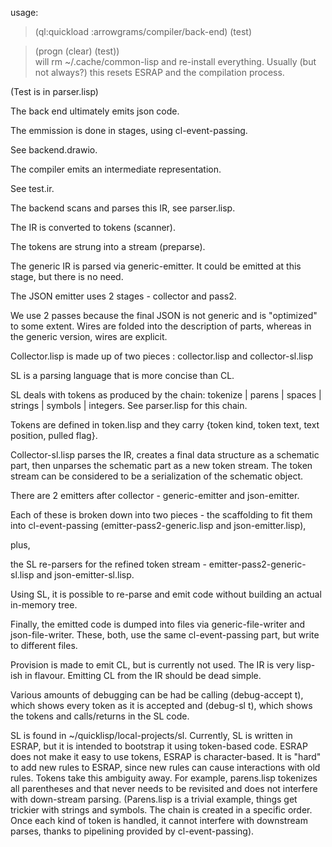usage:
> (ql:quickload :arrowgrams/compiler/back-end)
> (test)

> (progn (clear) (test))  
will rm ~/.cache/common-lisp and re-install everything.  Usually (but not always?) this resets ESRAP and the compilation process.

(Test is in parser.lisp)

The back end ultimately emits json code.

The emmission is done in stages, using cl-event-passing.

See backend.drawio.

The compiler emits an intermediate representation.

See test.ir.

The backend scans and parses this IR, see parser.lisp.

The IR is converted to tokens (scanner).

The tokens are strung into a stream (preparse).

The generic IR is parsed via generic-emitter.  It could be emitted at this stage, but there is no need.

The JSON emitter uses 2 stages - collector and pass2. 

We use 2 passes because the final JSON is not generic and is "optimized" to some extent.  Wires are folded into the description of parts, whereas in the generic version, wires are explicit.

Collector.lisp is made up of two pieces : collector.lisp and collector-sl.lisp

SL is a parsing language that is more concise than CL. 

SL deals with tokens as produced by the chain:  tokenize | parens | spaces | strings | symbols | integers.  See parser.lisp for this chain.

Tokens are defined in token.lisp and they carry {token kind, token text, text position, pulled flag}.

Collector-sl.lisp parses the IR, creates a final data structure as a schematic part, then unparses the schematic part as a new token stream.  The token stream can be considered to be a serialization of the schematic object.

There are 2 emitters after collector - generic-emitter and json-emitter.  

Each of these is broken down into two pieces - the scaffolding to fit them into cl-event-passing (emitter-pass2-generic.lisp and json-emitter.lisp),

plus,

the SL re-parsers for the refined token stream - emitter-pass2-generic-sl.lisp and json-emitter-sl.lisp.

Using SL, it is possible to re-parse and emit code without building an actual in-memory tree.

Finally, the emitted code is dumped into files via generic-file-writer and json-file-writer.  These, both, use the same cl-event-passing part, but write to different files.

Provision is made to emit CL, but is currently not used.  The IR is very lisp-ish in flavour.  Emitting CL from the IR should be dead simple.

Various amounts of debugging can be had be calling (debug-accept t), which shows every token as it is accepted and (debug-sl t), which shows the tokens and calls/returns in the SL code.

SL is found in ~/quicklisp/local-projects/sl.  Currently, SL is written in ESRAP, but it is intended to bootstrap it using token-based code.  ESRAP does not make it easy to use tokens, ESRAP is character-based.  It is "hard" to add new rules to ESRAP, since new rules can cause interactions with old rules.  Tokens take this ambiguity away.  For example, parens.lisp tokenizes all parentheses and that never needs to be revisited and does not interfere with down-stream parsing.  (Parens.lisp is a trivial example, things get trickier with strings and symbols.  The chain is created in a specific order.  Once each kind of token is handled, it cannot interfere with downstream parses, thanks to pipelining provided by cl-event-passing).

